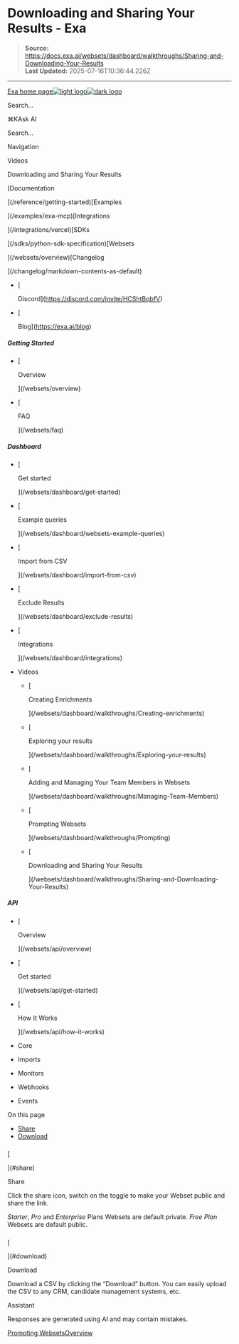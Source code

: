 # Downloading and Sharing Your Results - Exa

> **Source:** https://docs.exa.ai/websets/dashboard/walkthroughs/Sharing-and-Downloading-Your-Results  
> **Last Updated:** 2025-07-16T10:36:44.226Z

---

[Exa home page![light logo](https://mintlify.s3.us-west-1.amazonaws.com/exa-52/logo/light.png)![dark logo](https://mintlify.s3.us-west-1.amazonaws.com/exa-52/logo/dark.png)](/)

Search...

⌘KAsk AI

Search...

Navigation

Videos

Downloading and Sharing Your Results

[Documentation

](/reference/getting-started)[Examples

](/examples/exa-mcp)[Integrations

](/integrations/vercel)[SDKs

](/sdks/python-sdk-specification)[Websets

](/websets/overview)[Changelog

](/changelog/markdown-contents-as-default)

*   [
    
    Discord](https://discord.com/invite/HCShtBqbfV)
*   [
    
    Blog](https://exa.ai/blog)

##### Getting Started

*   [
    
    Overview
    
    
    
    ](/websets/overview)
*   [
    
    FAQ
    
    
    
    ](/websets/faq)

##### Dashboard

*   [
    
    Get started
    
    
    
    ](/websets/dashboard/get-started)
*   [
    
    Example queries
    
    
    
    ](/websets/dashboard/websets-example-queries)
*   [
    
    Import from CSV
    
    
    
    ](/websets/dashboard/import-from-csv)
*   [
    
    Exclude Results
    
    
    
    ](/websets/dashboard/exclude-results)
*   [
    
    Integrations
    
    
    
    ](/websets/dashboard/integrations)
*   Videos
    
    *   [
        
        Creating Enrichments
        
        
        
        ](/websets/dashboard/walkthroughs/Creating-enrichments)
    *   [
        
        Exploring your results
        
        
        
        ](/websets/dashboard/walkthroughs/Exploring-your-results)
    *   [
        
        Adding and Managing Your Team Members in Websets
        
        
        
        ](/websets/dashboard/walkthroughs/Managing-Team-Members)
    *   [
        
        Prompting Websets
        
        
        
        ](/websets/dashboard/walkthroughs/Prompting)
    *   [
        
        Downloading and Sharing Your Results
        
        
        
        ](/websets/dashboard/walkthroughs/Sharing-and-Downloading-Your-Results)

##### API

*   [
    
    Overview
    
    
    
    ](/websets/api/overview)
*   [
    
    Get started
    
    
    
    ](/websets/api/get-started)
*   [
    
    How It Works
    
    
    
    ](/websets/api/how-it-works)
*   Core
    
*   Imports
    
*   Monitors
    
*   Webhooks
    
*   Events
    

On this page

*   [Share](#share)
*   [Download](#download)

### 

[​

](#share)

Share

Click the share icon, switch on the toggle to make your Webset public and share the link.

_Starter_, _Pro_ and _Enterprise_ Plans Websets are default private. _Free Plan_ Websets are default public.

### 

[​

](#download)

Download

Download a CSV by clicking the “Download” button. You can easily upload the CSV to any CRM, candidate management systems, etc.

Assistant

Responses are generated using AI and may contain mistakes.

[Prompting Websets](/websets/dashboard/walkthroughs/Prompting)[Overview](/websets/api/overview)